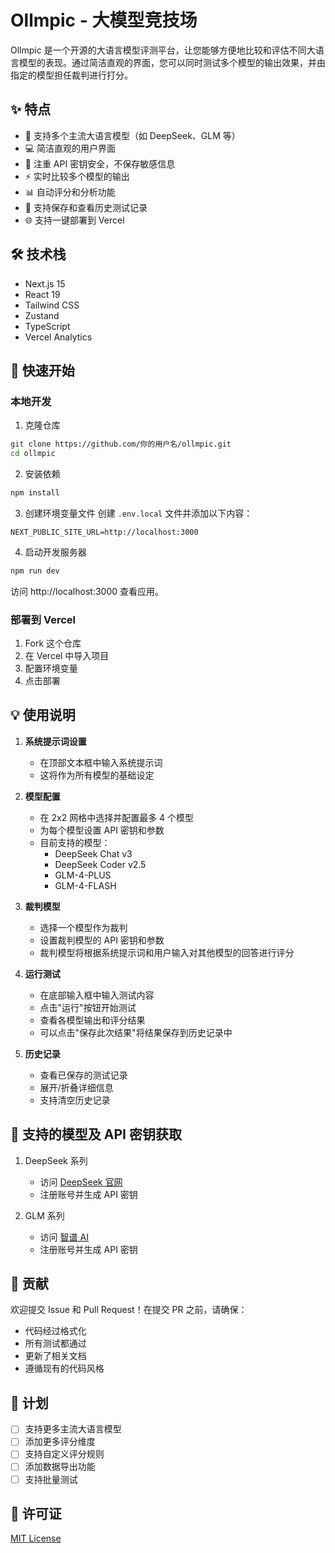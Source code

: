 # Ollmpic - 大模型竞技场

Ollmpic 是一个开源的大语言模型评测平台，让您能够方便地比较和评估不同大语言模型的表现。通过简洁直观的界面，您可以同时测试多个模型的输出效果，并由指定的模型担任裁判进行打分。

## ✨ 特点

- 🤖 支持多个主流大语言模型（如 DeepSeek、GLM 等）
- 💻 简洁直观的用户界面
- 🔐 注重 API 密钥安全，不保存敏感信息
- ⚡ 实时比较多个模型的输出
- 📊 自动评分和分析功能
- 💾 支持保存和查看历史测试记录
- 🌐 支持一键部署到 Vercel

## 🛠️ 技术栈

- Next.js 15
- React 19
- Tailwind CSS
- Zustand
- TypeScript
- Vercel Analytics

## 🚀 快速开始

### 本地开发

1. 克隆仓库
```bash
git clone https://github.com/你的用户名/ollmpic.git
cd ollmpic
```

2. 安装依赖
```bash
npm install
```

3. 创建环境变量文件
创建 `.env.local` 文件并添加以下内容：
```
NEXT_PUBLIC_SITE_URL=http://localhost:3000
```

4. 启动开发服务器
```bash
npm run dev
```

访问 http://localhost:3000 查看应用。

### 部署到 Vercel

1. Fork 这个仓库
2. 在 Vercel 中导入项目
3. 配置环境变量
4. 点击部署

## 💡 使用说明

1. **系统提示词设置**
   - 在顶部文本框中输入系统提示词
   - 这将作为所有模型的基础设定

2. **模型配置**
   - 在 2x2 网格中选择并配置最多 4 个模型
   - 为每个模型设置 API 密钥和参数
   - 目前支持的模型：
     - DeepSeek Chat v3
     - DeepSeek Coder v2.5
     - GLM-4-PLUS
     - GLM-4-FLASH

3. **裁判模型**
   - 选择一个模型作为裁判
   - 设置裁判模型的 API 密钥和参数
   - 裁判模型将根据系统提示词和用户输入对其他模型的回答进行评分

4. **运行测试**
   - 在底部输入框中输入测试内容
   - 点击"运行"按钮开始测试
   - 查看各模型输出和评分结果
   - 可以点击"保存此次结果"将结果保存到历史记录中

5. **历史记录**
   - 查看已保存的测试记录
   - 展开/折叠详细信息
   - 支持清空历史记录

## 🔑 支持的模型及 API 密钥获取

1. DeepSeek 系列
   - 访问 [DeepSeek 官网](https://platform.deepseek.com/)
   - 注册账号并生成 API 密钥

2. GLM 系列
   - 访问 [智谱 AI](https://open.bigmodel.cn/)
   - 注册账号并生成 API 密钥

## 🤝 贡献

欢迎提交 Issue 和 Pull Request！在提交 PR 之前，请确保：

- 代码经过格式化
- 所有测试都通过
- 更新了相关文档
- 遵循现有的代码风格

## 📝 计划

- [ ] 支持更多主流大语言模型
- [ ] 添加更多评分维度
- [ ] 支持自定义评分规则
- [ ] 添加数据导出功能
- [ ] 支持批量测试

## 📄 许可证

[MIT License](./LICENSE)